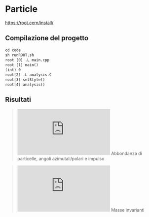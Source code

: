 # Particle
https://root.cern/install/
## Compilazione del progetto
```
cd code
sh runROOT.sh
root [0] .L main.cpp
root [1] main()
(int) 0
root[2] .L analysis.C
root[3] setStyle()
root[4] analysis()
```
## Risultati

>![c1](https://github.com/samuelelanzi/Particle/blob/main/tex/c1.pdf)
Abbondanza di particelle, angoli azimutali/polari e impulso

>![c2](https://github.com/samuelelanzi/Particle/blob/main/tex/c2.pdf)
Masse invarianti
